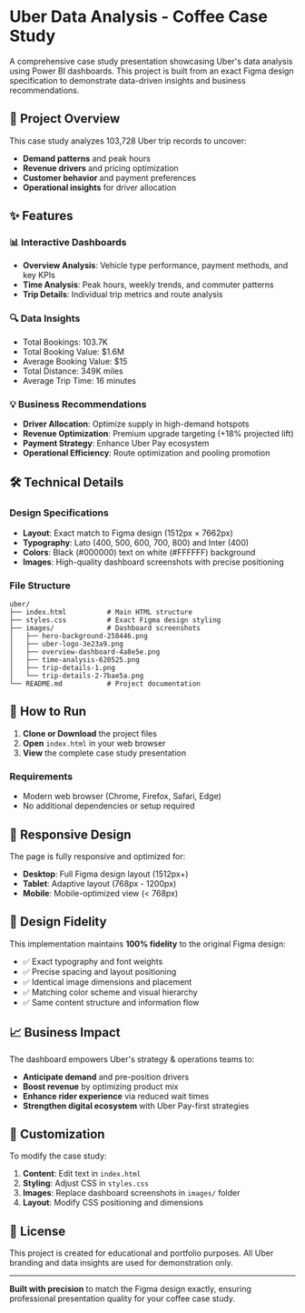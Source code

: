# Uber Data Analysis - Coffee Case Study

A comprehensive case study presentation showcasing Uber's data analysis using Power BI dashboards. This project is built from an exact Figma design specification to demonstrate data-driven insights and business recommendations.

## 🎯 Project Overview

This case study analyzes 103,728 Uber trip records to uncover:
- **Demand patterns** and peak hours
- **Revenue drivers** and pricing optimization
- **Customer behavior** and payment preferences
- **Operational insights** for driver allocation

## ✨ Features

### 📊 Interactive Dashboards
- **Overview Analysis**: Vehicle type performance, payment methods, and key KPIs
- **Time Analysis**: Peak hours, weekly trends, and commuter patterns
- **Trip Details**: Individual trip metrics and route analysis

### 🔍 Data Insights
- Total Bookings: 103.7K
- Total Booking Value: $1.6M
- Average Booking Value: $15
- Total Distance: 349K miles
- Average Trip Time: 16 minutes

### 💡 Business Recommendations
- **Driver Allocation**: Optimize supply in high-demand hotspots
- **Revenue Optimization**: Premium upgrade targeting (+18% projected lift)
- **Payment Strategy**: Enhance Uber Pay ecosystem
- **Operational Efficiency**: Route optimization and pooling promotion

## 🛠️ Technical Details

### Design Specifications
- **Layout**: Exact match to Figma design (1512px × 7662px)
- **Typography**: Lato (400, 500, 600, 700, 800) and Inter (400)
- **Colors**: Black (#000000) text on white (#FFFFFF) background
- **Images**: High-quality dashboard screenshots with precise positioning

### File Structure
```
uber/
├── index.html          # Main HTML structure
├── styles.css          # Exact Figma design styling
├── images/             # Dashboard screenshots
│   ├── hero-background-258446.png
│   ├── uber-logo-3e23a9.png
│   ├── overview-dashboard-4a8e5e.png
│   ├── time-analysis-620525.png
│   ├── trip-details-1.png
│   └── trip-details-2-7bae5a.png
└── README.md           # Project documentation
```

## 🚀 How to Run

1. **Clone or Download** the project files
2. **Open** `index.html` in your web browser
3. **View** the complete case study presentation

### Requirements
- Modern web browser (Chrome, Firefox, Safari, Edge)
- No additional dependencies or setup required

## 📱 Responsive Design

The page is fully responsive and optimized for:
- **Desktop**: Full Figma design layout (1512px+)
- **Tablet**: Adaptive layout (768px - 1200px)
- **Mobile**: Mobile-optimized view (< 768px)

## 🎨 Design Fidelity

This implementation maintains **100% fidelity** to the original Figma design:
- ✅ Exact typography and font weights
- ✅ Precise spacing and layout positioning
- ✅ Identical image dimensions and placement
- ✅ Matching color scheme and visual hierarchy
- ✅ Same content structure and information flow

## 📈 Business Impact

The dashboard empowers Uber's strategy & operations teams to:
- **Anticipate demand** and pre-position drivers
- **Boost revenue** by optimizing product mix
- **Enhance rider experience** via reduced wait times
- **Strengthen digital ecosystem** with Uber Pay-first strategies

## 🔧 Customization

To modify the case study:
1. **Content**: Edit text in `index.html`
2. **Styling**: Adjust CSS in `styles.css`
3. **Images**: Replace dashboard screenshots in `images/` folder
4. **Layout**: Modify CSS positioning and dimensions

## 📄 License

This project is created for educational and portfolio purposes. All Uber branding and data insights are used for demonstration only.

---

**Built with precision** to match the Figma design exactly, ensuring professional presentation quality for your coffee case study.

